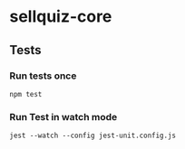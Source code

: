# sellquiz-core

## Tests

### Run tests once

`npm test`

### Run Test in watch mode

`jest --watch --config jest-unit.config.js`
